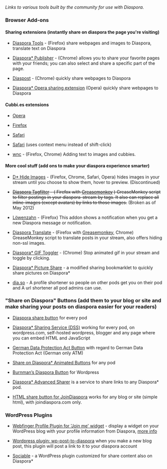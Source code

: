 _Links to various tools built by the community for use with Diaspora._


### Browser Add-ons

#### Sharing extensions (instantly share on diaspora the page you're visiting)
* [Diaspora Tools](http://geniusmusings.wordpress.com/diaspora-tools/) - (Firefox) share webpages and images to Diaspora, translate text on Diaspora 

*   [Diaspora* Publisher](https://chrome.google.com/webstore/detail/pgblolfhnddeobmfgjhckddncbbfnlim) - (Chrome) allows you to share your favorite pages with your friends; you can also select and share a specific part of the page.

*   [Diaspost](http://soycodigo.wordpress.com/diaspost/) - (Chrome) quickly share webpages to Diaspora

*   [Diaspora* Opera sharing extension](http://my.opera.com/coreymwamba/blog/2011/09/07/diaspora-opera-sharing-extension) (Opera) quickly share webpages to Diaspora


#### Cubbi.es extensions 
    
*   [Opera](http://bit.ly/nPBzuk)
    
*   [Firefox](http://addons.mozilla.org/firefox/addon/cubbies/)
    
*   [Safari](http://github.com/gattonero/cubbies-safari)
    
*   [Safari](http://github.com/duthied/Cubbi.es-Safari-Extension) (uses context menu instead of shift-click) 

*  [wnc](http://bit.ly/HR6wwt) - (Firefox, Chrome) Adding text to images and cubbies.


#### More cool stuff (add ons to make your diaspora experience smarter)
*  [D* Hide Images](http://bit.ly/pWcCYN) - (Firefox, Chrome, Safari, Opera) hides images in your stream until you choose to show them, hover to preview. (Discontinued)

*   <s>[Diaspora Tagfilter](https://www.userscripts.org/scripts/show/117102) - ( Firefox with [Greasemonkey](https://addons.mozilla.org/en-US/firefox/addon/greasemonkey/) ) GreaseMonkey script to filter postings in your diaspora-stream by tags. It also can replace all inline-images (except avatars) by links to those images.</s> (Broken as of May 2012)
    
*   [Löwenzahn](https://addons.mozilla.org/en-US/firefox/addon/lowenzahn/?src=api) - (Firefox) This addon shows a notification when you get a new Diaspora message or notification.

*   [Diaspora Translate](http://userscripts.org/scripts/show/91276) - (Firefox with [Greasemonkey](https://addons.mozilla.org/en-US/firefox/addon/greasemonkey/), Chrome) GreaseMonkey script to translate posts in your stream, also offers hiding non-ssl images. 

*   [Diaspora* GIF Toggler](https://chrome.google.com/webstore/detail/diaspora-gif-toggler/dnlohoiofpckikpfjepegcadpgbcailf) - (Chrome) Stop animated gif in your stream and toggle by clicking.

*  [Diaspora* Picture Share](http://diasporapictureshare.blogspot.com/) - a modified sharing bookmarklet to quickly share pictures on Diaspora*

*  [dia.so](http://dia.so) - A profile shortener so people on other pods get you on their pod and A url shortener all pod admins can use.


### "Share on Diaspora" Buttons (add them to your blog or site and make sharing your posts on diaspora easier for your readers)

*   [Diaspora share button](http://simounet.github.com/Diaspora-Share-Button/) for every pod

*   [Diaspora* Sharing Service (DSS)](http://www.basshero.org/page/show/dss) working for every pod, on wordpress.com, self-hosted wordpress, blogger and any page where you can embed HTML and JavaScript 

*   [German Data Protection Act Button](http://blog.pgs-info.de/index.php/2011/08/24/social-media-buttons-datenschutzkonform) with regard to German Data Protection Act (German only ATM)

*   [Share on Diaspora* Animated Buttons](http://bit.ly/KY7UDT) for any pod

*   [Burnman’s Diaspora Button](http://theburnman.com/wordpress-plugins/burnmans-diaspora-button/) for Wordpress

*   [Diaspora* Advanced Sharer](http://sharetodiaspora.github.com/about/) is a service to share links to any Diaspora* pod.

*   [HTML share button for JoinDiaspora](http://pastebin.com/PxrFauH8) works for any blog or site (simple html), with joindiaspora.com only.


### WordPress Plugins

*  [Webfinger Profile Plugin for 'Join me' widget](http://wordpress.org/extend/plugins/webfinger-profile/) - display a widget on your WordPress blog with your profile information from Diaspora, [more info](http://blog.duthied.com/2011/08/30/webfinger-profile-plugin/)

*   [Wordpress plugin: wp-post-to-diaspora](https://github.com/diaspora/wp-post-to-diaspora) when you make a new blog post, this plugin will post a link to it to your diaspora account

*   [Sociable](http://gattonero.me/1041CdI) - a WordPress plugin customized for share content also on Diaspora*